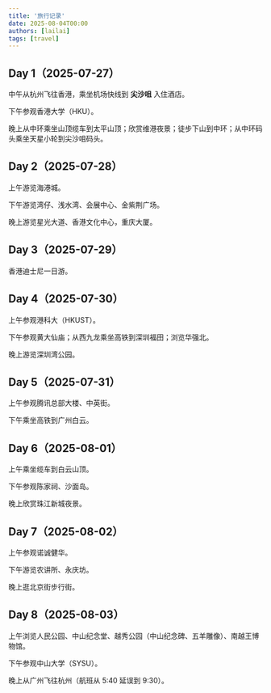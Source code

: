 ```yaml
---
title: '旅行记录'
date: 2025-08-04T00:00
authors: [lailai]
tags: [travel]
---
```


<!-- truncate -->

## Day 1（2025-07-27）

中午从杭州飞往香港，乘坐机场快线到 **尖沙咀** 入住酒店。

下午参观香港大学（HKU）。

晚上从中环乘坐山顶缆车到太平山顶；欣赏维港夜景；徒步下山到中环；从中环码头乘坐天星小轮到尖沙咀码头。

## Day 2（2025-07-28）

上午游览海港城。

下午游览湾仔、浅水湾、会展中心、金紫荆广场。

晚上游览星光大道、香港文化中心，重庆大厦。

## Day 3（2025-07-29）

香港迪士尼一日游。

## Day 4（2025-07-30）

上午参观港科大（HKUST）。

下午参观黄大仙庙；从西九龙乘坐高铁到深圳福田；浏览华强北。

晚上游览深圳湾公园。

## Day 5（2025-07-31）

上午参观腾讯总部大楼、中英街。

下午乘坐高铁到广州白云。

## Day 6（2025-08-01）

上午乘坐缆车到白云山顶。

下午参观陈家祠、沙面岛。

晚上欣赏珠江新城夜景。

## Day 7（2025-08-02）

上午参观诺诚健华。

下午游览农讲所、永庆坊。

晚上逛北京街步行街。

## Day 8（2025-08-03）

上午浏览人民公园、中山纪念堂、越秀公园（中山纪念碑、五羊雕像）、南越王博物馆。

下午参观中山大学（SYSU）。

晚上从广州飞往杭州（航班从 5:40 延误到 9:30）。
